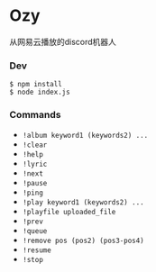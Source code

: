 # Ozy

从网易云播放的discord机器人

### Dev
```
$ npm install
$ node index.js
```

### Commands
- `!album keyword1 (keywords2) ...`
- `!clear`
- `!help`
- `!lyric`
- `!next`
- `!pause`
- `!ping`
- `!play keyword1 (keywords2) ...`
- `!playfile uploaded_file`
- `!prev`
- `!queue`
- `!remove pos (pos2) (pos3-pos4)`
- `!resume`
- `!stop`